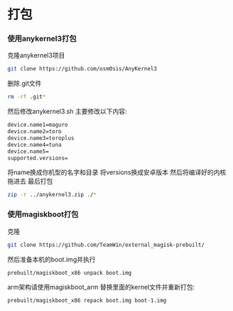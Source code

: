 # 打包
### 使用anykernel3打包
克隆anykernel3项目
```bash
git clone https://github.com/osm0sis/AnyKernel3
```
删除.git文件
```bash
rm -rf .git*
```
然后修改anykernel3.sh
主要修改以下内容:
```bash
device.name1=maguro
device.name2=toro
device.name3=toroplus
device.name4=tuna
device.name5=
supported.versions=
```
将name换成你机型的名字和目录
将versions换成安卓版本
然后将编译好的内核拖进去
最后打包
```bash
zip -r ../anykernel3.zip ./*
```
### 使用magiskboot打包
克隆
```bash
git clone https://github.com/TeamWin/external_magisk-prebuilt/
```
然后准备本机的boot.img并执行
```bash
prebuilt/magiskboot_x86 unpack boot.img
```
arm架构请使用magiskboot_arm
替换里面的kernel文件并重新打包:
```bash
prebuilt/magiskboot_x86 repack boot.img boot-1.img
```